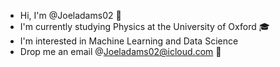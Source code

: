 - Hi, I'm @Joeladams02 👋
- I'm currently studying Physics at the University of Oxford 🎓
- I'm interested in Machine Learning and Data Science
- Drop me an email @Joeladams02@icloud.com 📧
